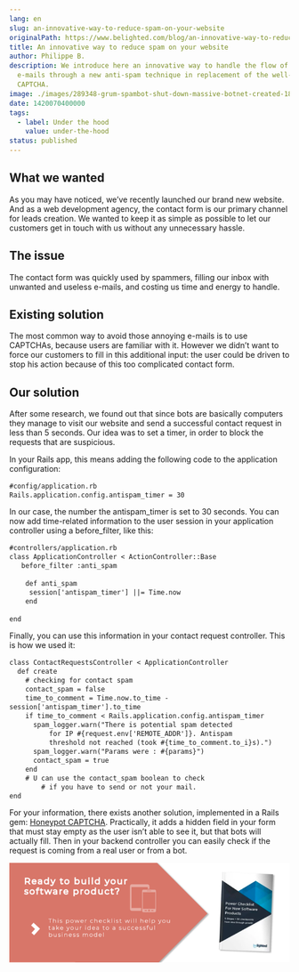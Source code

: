 ```yaml
---
lang: en
slug: an-innovative-way-to-reduce-spam-on-your-website
originalPath: https://www.belighted.com/blog/an-innovative-way-to-reduce-spam-on-your-website
title: An innovative way to reduce spam on your website
author: Philippe B.
description: We introduce here an innovative way to handle the flow of unwanted
  e-mails through a new anti-spam technique in replacement of the well-known
  CAPTCHA.
image: ./images/289348-grum-spambot-shut-down-massive-botnet-created-18-percent-of-worlds-spa.jpg
date: 1420070400000
tags:
  - label: Under the hood
    value: under-the-hood
status: published
---
```

What we wanted
--------------

As you may have noticed, we’ve recently launched our brand new website. And as a web development agency, the contact form is our primary channel for leads creation. We wanted to keep it as simple as possible to let our customers get in touch with us without any unnecessary hassle.

The issue
---------

The contact form was quickly used by spammers, filling our inbox with unwanted and useless e-mails, and costing us time and energy to handle.

Existing solution
-----------------

The most common way to avoid those annoying e-mails is to use CAPTCHAs, because users are familiar with it. However we didn’t want to force our customers to fill in this additional input: the user could be driven to stop his action because of this too complicated contact form.

Our solution
------------

After some research, we found out that since bots are basically computers they manage to visit our website and send a successful contact request in less than 5 seconds. Our idea was to set a timer, in order to block the requests that are suspicious.

In your Rails app, this means adding the following code to the application configuration:

    #config/application.rb
    Rails.application.config.antispam_timer = 30
    

In our case, the number the antispam\_timer is set to 30 seconds. You can now add time-related information to the user session in your application controller using a before\_filter, like this:

    #controllers/application.rb
    class ApplicationController < ActionController::Base
       before_filter :anti_spam
    
        def anti_spam
         session['antispam_timer'] ||= Time.now
        end
    
    end
    

Finally, you can use this information in your contact request controller. This is how we used it:

    class ContactRequestsController < ApplicationController
      def create
        # checking for contact spam
        contact_spam = false
        time_to_comment = Time.now.to_time - session['antispam_timer'].to_time
        if time_to_comment < Rails.application.config.antispam_timer
          spam_logger.warn("There is potential spam detected
              for IP #{request.env['REMOTE_ADDR']}. Antispam
              threshold not reached (took #{time_to_comment.to_i}s).")
          spam_logger.warn("Params were : #{params}")
          contact_spam = true
        end
        # U can use the contact_spam boolean to check 
            # if you have to send or not your mail. 
    end
    

For your information, there exists another solution, implemented in a Rails gem: [Honeypot CAPTCHA](https://github.com/curtis/honeypot-captcha). Practically, it adds a hidden field in your form that must stay empty as the user isn’t able to see it, but that bots will actually fill. Then in your backend controller you can easily check if the request is coming from a real user or from a bot.

  
[![New Call-to-action](/content/images/legacy/UPTtKvQU_5rjKfQJ1Qjwk.png)](https://cta-redirect.hubspot.com/cta/redirect/1684659/fb3606cc-cc1b-47d0-ae85-2c9f69837fe2)